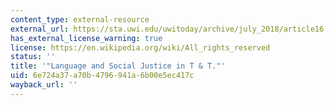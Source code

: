 ```yaml
---
content_type: external-resource
external_url: https://sta.uwi.edu/uwitoday/archive/july_2018/article16.asp
has_external_license_warning: true
license: https://en.wikipedia.org/wiki/All_rights_reserved
status: ''
title: '"Language and Social Justice in T & T."'
uid: 6e724a37-a70b-4796-941a-6b00e5ec417c
wayback_url: ''
---
```

